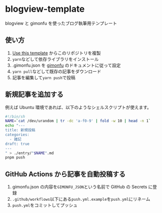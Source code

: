 # blogview-template

blogview と gimonfu を使ったブログ執筆用テンプレート

## 使い方

1. [Use this template](https://github.com/mkizka/blogview-template/generate) からこのリポジトリを複製
2. `yarn`などして依存ライブラリをインストール
3. .gimonfu.json を [gimonfu](https://github.com/yammerjp/gimonfu) のドキュメントに従って設定
4. `yarn pull`などして既存の記事をダウンロード
5. 記事を編集して`yarn push`で投稿

## 新規記事を追加する

例えば Ubuntu 環境であれば、以下のようなシェルスクリプトが使えます。

```sh
#!/bin/sh
NAME=`cat /dev/urandom | tr -dc 'a-f0-9' | fold -w 10 | head -n 1`
echo "---
title: 新規投稿
categories:
  - 雑記
draft: true
---
" > ./entry/"$NAME".md
pnpm push
```

## GitHub Actions から記事を自動投稿する

1. gimonfu.json の内容を`GIMONFU_JSON`という名前で GitHub の Secrets に登録
2. `.github/workflows`以下にある`push.yml.example`を`push.yml`にリネーム
3. `push.yml`をコミットしてプッシュ
